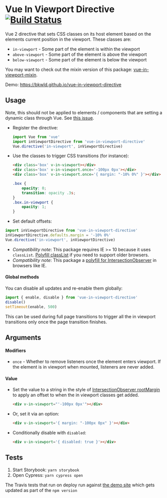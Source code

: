 # Vue In Viewport Directive [![Build Status](https://travis-ci.org/BKWLD/vue-in-viewport-directive.svg?branch=master)](https://travis-ci.org/BKWLD/vue-in-viewport-directive)

Vue 2 directive that sets CSS classes on its host element based on the elements current position in the viewport.  These classes are:

- `in-viewport` - Some part of the element is within the viewport
- `above-viewport` - Some part of the element is above the viewport
- `below-viewport` - Some part of the element is below the viewport


You may want to check out the mixin version of this package: [vue-in-viewport-mixin](https://github.com/BKWLD/vue-in-viewport-mixin).

Demo: https://bkwld.github.io/vue-in-viewport-directive


## Usage

Note, this should not be applied to elements / components that are setting a dynamic class through Vue.  See [this issue](https://github.com/BKWLD/vue-in-viewport-directive/issues/4).

* Register the directive:
	```js
	import Vue from 'vue'
	import inViewportDirective from 'vue-in-viewport-directive'
	Vue.directive('in-viewport', inViewportDirective)
	```

* Use the classes to trigger CSS transitions (for instance):
	```html
	<div class='box' v-in-viewport></div>
	<div class='box' v-in-viewport.once='-100px 0px'></div>
	<div class='box' v-in-viewport.once='{ margin: "-10% 0%" }'></div>
	```
	```css
	.box {
		opacity: 0;
		transition: opacity .3s;
	}
	.box.in-viewport {
		opacity: 1;
	}
	```

* Set default offsets:
```js
import inViewportDirective from 'vue-in-viewport-directive'
inViewportDirective.defaults.margin = '-10% 0%'
Vue.directive('in-viewport', inViewportDirective)
```

*	*Compatibility note*: This package requires IE >= 10 because it uses `classList`.  [Polyfill classList](https://github.com/eligrey/classList.js) if you need to support older browsers.
*	*Compatibility note*: This package a [polyfill for IntersectionObserver](https://github.com/w3c/IntersectionObserver/tree/master/polyfill) in browsers like IE.

#### Global methods

You can disable all updates and re-enable them globally:

```js
import { enable, disable } from 'vue-in-viewport-directive'
disable()
setTimeout(enable, 500)
```

This can be used during full page transitions to trigger all the in viewport transitions
only once the page transition finishes.

## Arguments

#### Modifiers

- `once` - Whether to remove listeners once the element enters viewport.  If the element is in viewport when mounted, listeners are never added.


#### Value

- Set the value to a string in the style of [IntersectionObserver rootMargin](https://developer.mozilla.org/en-US/docs/Web/API/IntersectionObserver/IntersectionObserver#Parameters) to apply an offset to when the in viewport classes get added.
	```html
	<div v-in-viewport="'-100px 0px'"></div>
	```

- Or, set it via an option:
	```html
	<div v-in-viewport='{ margin: "-100px 0px" }'></div>
	```
	
- Conditionally disable with `disabled`:
	```html
	<div v-in-viewport='{ disabled: true }'></div>
	```


## Tests

1. Start Storybook: `yarn storybook`
2. Open Cypress: `yarn cypress open`

The Travis tests that run on deploy run against [the demo site](https://bkwld.github.io/vue-in-viewport-mixin) which gets updated as part of the `npm version` 
